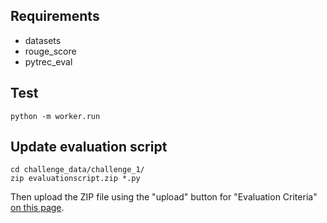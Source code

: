## Requirements

* datasets
* rouge_score
* pytrec_eval

## Test

```
python -m worker.run
```

## Update evaluation script
```
cd challenge_data/challenge_1/
zip evaluationscript.zip *.py
```
Then upload the ZIP file using the "upload" button for "Evaluation Criteria" [on this page](https://eval.ai/web/challenges/challenge-page/903/evaluation).

